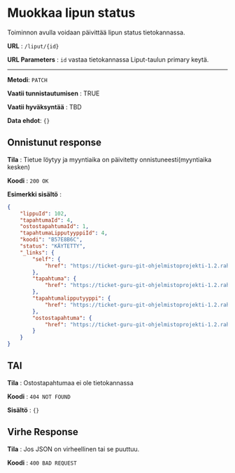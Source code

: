 # Muokkaa lipun status

Toiminnon avulla voidaan päivittää lipun status tietokannassa.

**URL** : `/liput/{id}`

**URL Parameters** : `id` vastaa tietokannassa Liput-taulun primary keytä.

---

**Metodi**: `PATCH`

**Vaatii tunnistautumisen** : TRUE
  
**Vaatii hyväksyntää** : TBD  

**Data ehdot**: `{}`



## Onnistunut response

**Tila** : Tietue löytyy ja myyntiaika on päivitetty onnistuneesti(myyntiaika kesken)

**Koodi** : `200 OK`

**Esimerkki sisältö** :
```json
{
    "lippuId": 102,
    "tapahtumaId": 4,
    "ostostapahtumaId": 1,
    "tapahtumaLipputyyppiId": 4,
    "koodi": "B57E8B6C",
    "status": "KÄYTETTY",
    "_links": {
        "self": {
            "href": "https://ticket-guru-git-ohjelmistoprojekti-1.2.rahtiapp.fi/liput/102"
        },
        "tapahtuma": {
            "href": "https://ticket-guru-git-ohjelmistoprojekti-1.2.rahtiapp.fi/tapahtumat/4"
        },
        "tapahtumalipputyyppi": {
            "href": "https://ticket-guru-git-ohjelmistoprojekti-1.2.rahtiapp.fi/tapahtumalipputyypit/4"
        },
        "ostostapahtuma": {
            "href": "https://ticket-guru-git-ohjelmistoprojekti-1.2.rahtiapp.fi/ostostapahtumat/1"
        }
    }
}
```

## TAI

**Tila** : Ostostapahtumaa ei ole tietokannassa

**Koodi** : `404 NOT FOUND`

**Sisältö** : `{}`

## Virhe Response

**Tila** : Jos JSON on virheellinen tai se puuttuu.

**Koodi** : `400 BAD REQUEST`
